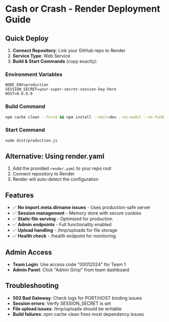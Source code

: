 # Cash or Crash - Render Deployment Guide

## Quick Deploy
1. **Connect Repository**: Link your GitHub repo to Render
2. **Service Type**: Web Service
3. **Build & Start Commands** (copy exactly):

### Environment Variables
```
NODE_ENV=production
SESSION_SECRET=your-super-secret-session-key-here
HOST=0.0.0.0
```

### Build Command
```bash
npm cache clean --force && npm install --omit=dev --no-audit --no-fund && vite build && npx esbuild server/production.ts --platform=node --packages=external --bundle --format=esm --outfile=dist/production.js
```

### Start Command
```bash
node dist/production.js
```

## Alternative: Using render.yaml
1. Add the provided `render.yaml` to your repo root
2. Connect repository to Render
3. Render will auto-detect the configuration

## Features
- ✅ **No import.meta.dirname issues** - Uses production-safe server  
- ✅ **Session management** - Memory store with secure cookies
- ✅ **Static file serving** - Optimized for production
- ✅ **Admin endpoints** - Full functionality enabled
- ✅ **Upload handling** - /tmp/uploads for file storage
- ✅ **Health check** - /health endpoint for monitoring

## Admin Access
- **Team Login**: Use access code "00012024" for Team 1
- **Admin Panel**: Click "Admin Girişi" from team dashboard

## Troubleshooting
- **502 Bad Gateway**: Check logs for PORT/HOST binding issues
- **Session errors**: Verify SESSION_SECRET is set
- **File upload issues**: /tmp/uploads should be writable
- **Build failures**: npm cache clean fixes most dependency issues